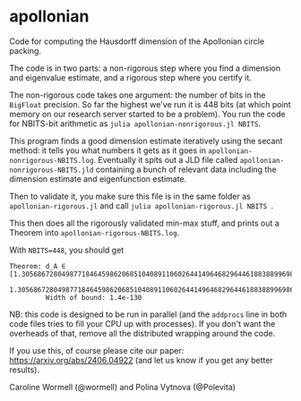 # apollonian

Code for computing the Hausdorff dimension of the Apollonian circle packing.

The code is in two parts: a non-rigorous step where you find a dimension and eigenvalue estimate, and a rigorous step where you certify it.

The non-rigorous code takes one argument: the number of bits in the `BigFloat` precision. So far the highest we've run it is 448 bits (at which point memory on our research server started to be a problem). You run the code for NBITS-bit arithmetic as ` julia apollonian-nonrigorous.jl NBITS `.

This program finds a good dimension estimate iteratively using the secant method: it tells you what numbers it gets as it goes in `apollonian-nonrigorous-NBITS.log`.
Eventually it spits out a JLD file called `apollonian-nonrigorous-NBITS.jld` containing a bunch of relevant data including the dimension estimate and eigenfunction estimate.

Then to validate it, you make sure this file is in the same folder as `apollonian-rigorous.jl` and call `julia apollonian-rigorous.jl NBITS `.

This then does all the rigorously validated min-max stuff, and prints out a Theorem into `apollonian-rigorous-NBITS.log`.

With `NBITS=448`, you should get

```
Theorem: d_A ∈ [1.30568672804987718464598620685104089110602644149646829644618838899698642050296986454521612315053871328079246688242186910196730564360845303608397826,
                1.305686728049877184645986206851040891106026441496468296446188388996986420502969864545216123150538713280792466882421869101967305643746971829783186659]
         Width of bound: 1.4e-130
```

NB: this code is designed to be run in parallel (and the `addprocs` line in both code files tries to fill your CPU up with processes). If you don't want the overheads of that, remove all the distributed wrapping around the code.

If you use this, of course please cite our paper: https://arxiv.org/abs/2406.04922 (and let us know if you get any better results).

Caroline Wormell (@wormell) and Polina Vytnova (@Polevita)
